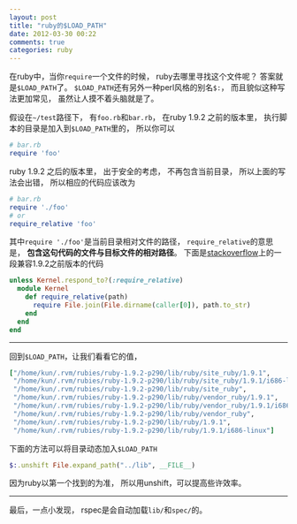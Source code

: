 ```yaml
---
layout: post
title: "ruby的$LOAD_PATH"
date: 2012-03-30 00:22
comments: true
categories: ruby
---
```


在ruby中，当你`require`一个文件的时候，
ruby去哪里寻找这个文件呢？
答案就是`$LOAD_PATH`了。
`$LOAD_PATH`还有另外一种perl风格的别名`$:`，
而且貌似这种写法更加常见，
虽然让人摸不着头脑就是了。

假设在`~/test`路径下，
有`foo.rb`和`bar.rb`，
在ruby 1.9.2 之前的版本里，
执行脚本的目录是加入到`$LOAD_PATH`里的，
所以你可以

``` ruby
# bar.rb
require 'foo'
```

ruby 1.9.2 之后的版本里，
出于安全的考虑，
不再包含当前目录，
所以上面的写法会出错，
所以相应的代码应该改为

``` ruby
# bar.rb
require './foo'
# or
require_relative 'foo'
```

其中`require './foo'`是当前目录相对文件的路径，
`require_relative`的意思是，
**包含这句代码的文件与目标文件的相对路径**。
下面是[stackoverflow][1]上的一段兼容1.9.2之前版本的代码

``` ruby
unless Kernel.respond_to?(:require_relative)
  module Kernel
    def require_relative(path)
      require File.join(File.dirname(caller[0]), path.to_str)
    end
  end
end
```

---------------------------------------

回到`$LOAD_PATH`，让我们看看它的值，

``` ruby
["/home/kun/.rvm/rubies/ruby-1.9.2-p290/lib/ruby/site_ruby/1.9.1",
 "/home/kun/.rvm/rubies/ruby-1.9.2-p290/lib/ruby/site_ruby/1.9.1/i686-linux",
 "/home/kun/.rvm/rubies/ruby-1.9.2-p290/lib/ruby/site_ruby",
 "/home/kun/.rvm/rubies/ruby-1.9.2-p290/lib/ruby/vendor_ruby/1.9.1",
 "/home/kun/.rvm/rubies/ruby-1.9.2-p290/lib/ruby/vendor_ruby/1.9.1/i686-linux",
 "/home/kun/.rvm/rubies/ruby-1.9.2-p290/lib/ruby/vendor_ruby",
 "/home/kun/.rvm/rubies/ruby-1.9.2-p290/lib/ruby/1.9.1",
 "/home/kun/.rvm/rubies/ruby-1.9.2-p290/lib/ruby/1.9.1/i686-linux"]
```

下面的方法可以将目录动态加入`$LOAD_PATH`

``` ruby
$:.unshift File.expand_path("../lib", __FILE__)
```

因为ruby以第一个找到的为准，
所以用unshift，可以提高些许效率。

---------------------------------------

最后，一点小发现，
rspec是会自动加载`lib/`和`spec/`的。

[1]: http://stackoverflow.com/questions/4333286/ruby-require-vs-require-relative-best-practice-to-workaround-running-in-both
